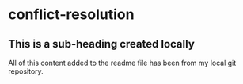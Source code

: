 # conflict-resolution

## This is a sub-heading created locally


All of this content added to the readme file has been from my local git repository.